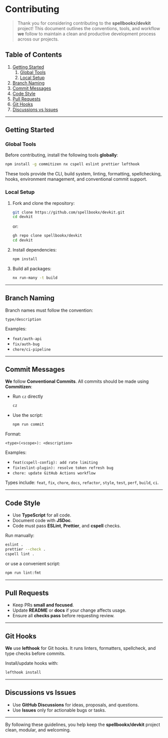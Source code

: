 # Contributing

> Thank you for considering contributing to the **spellbookx/devkit** project!
> This document outlines the conventions, tools, and workflow **we** follow to maintain a clean and productive development process across our projects.

## Table of Contents

1. [Getting Started](#getting-started)
   1. [Global Tools](#global-tools)
   2. [Local Setup](#local-setup)
2. [Branch Naming](#branch-naming)
3. [Commit Messages](#commit-messages)
4. [Code Style](#code-style)
5. [Pull Requests](#pull-requests)
6. [Git Hooks](#git-hooks)
7. [Discussions vs Issues](#discussions-vs-issues)

---

## Getting Started

### Global Tools

Before contributing, install the following tools **globally**:

```bash
npm install -g commitizen nx cspell eslint prettier lefthook
```

These tools provide the CLI, build system, linting, formatting, spellchecking, hooks, environment management, and conventional commit support.

### Local Setup

1. Fork and clone the repository:

   ```bash
   git clone https://github.com/spellbookx/devkit.git
   cd devkit
   ```

   or:

   ```bash
   gh repo clone spellbookx/devkit
   cd devkit
   ```

2. Install dependencies:

   ```bash
   npm install
   ```

3. Build all packages:

   ```bash
   nx run-many -t build
   ```

---

## Branch Naming

Branch names must follow the convention:

`type/description`

Examples:

- `feat/auth-api`
- `fix/auth-bug`
- `chore/ci-pipeline`

---

## Commit Messages

**We** follow **Conventional Commits**.
All commits should be made using **Commitizen**:

- Run `cz` directly

  ```bash
  cz
  ```

- Use the script:

  ```bash
  npm run commit
  ```

Format:

`<type>(<scope>): <description>`

Examples:

- `feat(cspell-config): add rate limiting`
- `fix(eslint-plugin): resolve token refresh bug`
- `chore: update GitHub Actions workflow`

Types include: `feat`, `fix`, `chore`, `docs`, `refactor`, `style`, `test`, `perf`, `build`, `ci`.

---

## Code Style

- Use **TypeScript** for all code.
- Document code with **JSDoc**.
- Code must pass **ESLint**, **Prettier**, and **cspell** checks.

Run manually:

```bash
eslint .
prettier --check .
cspell lint .
```

or use a convenient script:

```bash
npm run lint:fmt
```

---

## Pull Requests

- Keep PRs **small and focused**.
- Update **README** or **docs** if your change affects usage.
- Ensure all **checks pass** before requesting review.

---

## Git Hooks

**We** use **lefthook** for Git hooks.
It runs linters, formatters, spellcheck, and type checks before commits.

Install/update hooks with:

```bash
lefthook install
```

---

## Discussions vs Issues

- Use **GitHub Discussions** for ideas, proposals, and questions.
- Use **Issues** only for actionable bugs or tasks.

---

By following these guidelines, you help keep the **spellbookx/devkit** project clean, modular, and welcoming.
